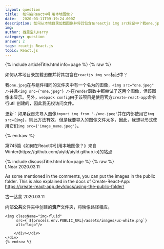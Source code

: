 ```yaml
---
layout: question
title:  如何在React中引用本地图像？
date:   2020-03-11T09:19:24.000Z
description: 如何从本地目录加载图像并将其包含在reactjs img src标记中？我one.jpeg在与组件相同的文件夹中有一个名为的图像，<img src="...
img: 
author: 西里宝儿Harry
category: question
answer: 2
tags: reactjs React.js
topic: React.js
---
```

<div class="article-root">
  <div class="article">
    {% include articleTitle.html info=page %}
    {% raw %}
    <div class="article-content"><p><font style="vertical-align: inherit;"><font style="vertical-align: inherit;">如何从本地目录加载图像并将其包含在</font></font><code>reactjs img src</code><font style="vertical-align: inherit;"><font style="vertical-align: inherit;">标记中？</font></font></p>

<p><font style="vertical-align: inherit;"><font style="vertical-align: inherit;">我</font></font><code>one.jpeg</code><font style="vertical-align: inherit;"><font style="vertical-align: inherit;">在与组件相同的文件夹中</font><font style="vertical-align: inherit;">有一个名为的图像，</font></font><code>&lt;img src="one.jpeg" /&gt;</code><font style="vertical-align: inherit;"><font style="vertical-align: inherit;">并且</font></font><code>&lt;img src={"one.jpeg"} /&gt;</code><font style="vertical-align: inherit;"><font style="vertical-align: inherit;">在</font></font><code>render</code><font style="vertical-align: inherit;"><font style="vertical-align: inherit;">函数中</font><font style="vertical-align: inherit;">都尝试了这两个</font><font style="vertical-align: inherit;">图像，但该图像未显示。</font><font style="vertical-align: inherit;">另外，</font></font><code>webpack config</code><font style="vertical-align: inherit;"><font style="vertical-align: inherit;">由于该项目是使用官方</font></font><code>create-react-app</code><font style="vertical-align: inherit;"><font style="vertical-align: inherit;">命令行util </font><font style="vertical-align: inherit;">创建的</font><font style="vertical-align: inherit;">，因此我无权访问</font><font style="vertical-align: inherit;">文件</font><font style="vertical-align: inherit;">。</font></font></p>

<p><font style="vertical-align: inherit;"><font style="vertical-align: inherit;">更新：如果我首先导入图像</font></font><code>import img from './one.jpeg'</code><font style="vertical-align: inherit;"><font style="vertical-align: inherit;">并在内部使用它</font></font><code>img src={img}</code><font style="vertical-align: inherit;"><font style="vertical-align: inherit;">，</font><font style="vertical-align: inherit;">则此方法有效</font><font style="vertical-align: inherit;">，但是我要导入的图像文件太多，因此，我想以形式使用它们</font></font><code>img src={'image_name.jpeg'}</code><font style="vertical-align: inherit;"><font style="vertical-align: inherit;">。</font></font></p></div>
    {% endraw %}
  </div>
  <p class="winter_mark">第745篇《如何在React中引用本地图像？》来自Winter(https://github.com/aiyld/aiyld.github.io)的站点</p>
  <div class="discuss-wrapper">
    {% include discussTitle.html info=page %}
    {% raw %}
    <div class="discuss-list">
    <div class="discuss-item">
        <div class="discuss-parent">
          <div class="discuss-meta">
            <span class="discuss-user">LNear</span>
            <span class="discuss-time">2020.03.11</span>
          </div>
          <div class="discuss-comment"><p>As some mentioned in the comments, you can put the images in the public folder. This is also explained in the docs of Create-React-App: <a href="https://create-react-app.dev/docs/using-the-public-folder/" rel="nofollow noreferrer">https://create-react-app.dev/docs/using-the-public-folder/</a></p></div>
        </div></div><div class="discuss-item">
        <div class="discuss-parent">
          <div class="discuss-meta">
            <span class="discuss-user">古一达蒙</span>
            <span class="discuss-time">2020.03.11</span>
          </div>
          <div class="discuss-comment"><p><font style="vertical-align: inherit;"><font style="vertical-align: inherit;">内部</font></font><strong><font style="vertical-align: inherit;"><font style="vertical-align: inherit;">公共</font></font></strong><font style="vertical-align: inherit;"><font style="vertical-align: inherit;">文件夹中创建的</font></font><strong><font style="vertical-align: inherit;"><font style="vertical-align: inherit;">资产</font></font></strong><font style="vertical-align: inherit;"><font style="vertical-align: inherit;">文件夹，将映像路径相应。</font></font></p>

<pre class="lang-html prettyprint-override"><code>&lt;img className="img-fluid" <font></font>
     src={`${process.env.PUBLIC_URL}/assets/images/uc-white.png`} <font></font>
     alt="logo"/&gt;<font></font>
</code></pre></div>
        </div></div>
    </div>
    {% endraw %}
  </div>
<div>
